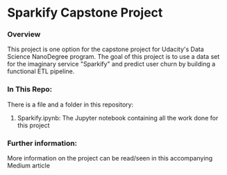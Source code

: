 # Sparkify Capstone Project

### Overview
This project is one option for the capstone project for Udacity's Data Science NanoDegree program.
The goal of this project is to use a data set for the imaginary service "Sparkify" and predict
user churn by building a functional ETL pipeline.

### In This Repo:
There is a file and a folder in this repository:
1. Sparkify.ipynb: The Jupyter notebook containing all the work done for this project

### Further information:
More information on the project can be read/seen in this accompanying Medium article
